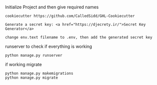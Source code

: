 Initialize Project and then give required names
```
cookiecutter https://github.com/CalledSidd/GHL-Cookiecutter 

Generate a secret key: <a href="https://djecrety.ir/">Secret Key Generator</a>

change env.text filename to .env, then add the generated secret key

```
runserver to check if everything is working
```
python manage.py runserver
```
if working migrate
```
python manage.py makemigrations
python manage.py migrate
```